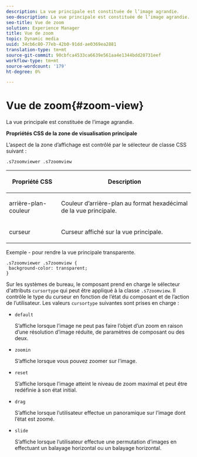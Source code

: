 ```yaml
---
description: La vue principale est constituée de l’image agrandie.
seo-description: La vue principale est constituée de l’image agrandie.
seo-title: Vue de zoom
solution: Experience Manager
title: Vue de zoom
topic: Dynamic media
uuid: 34cb6c80-77eb-42b0-91dd-ae0369ea2881
translation-type: tm+mt
source-git-commit: 90cbfca4533ca6639e561aa4e1344bdd20731eef
workflow-type: tm+mt
source-wordcount: '179'
ht-degree: 0%

---
```



# Vue de zoom{#zoom-view}

La vue principale est constituée de l’image agrandie.

<!--<a id="section_061E550C1C1D4DB2BD663A898895B38C"></a>-->

**Propriétés CSS de la zone de visualisation principale**

L’aspect de la zone d’affichage est contrôlé par le sélecteur de classe CSS suivant :

```
.s7zoomviewer .s7zoomview
```

<table id="table_94EE3F5BBE4547C0B4943471CEE7EDE4"> 
 <thead> 
  <tr> 
   <th colname="col1" class="entry"> <p> Propriété CSS </p> </th> 
   <th colname="col2" class="entry"> <p>Description </p> </th> 
  </tr> 
 </thead>
 <tbody> 
  <tr> 
   <td colname="col1"> <p> <span class="codeph"> arrière-plan-couleur  </span> </p> </td> 
   <td colname="col2"> <p> Couleur d’arrière-plan au format hexadécimal de la vue principale. </p> </td> 
  </tr> 
  <tr> 
   <td colname="col1"> <p> <span class="codeph"> curseur  </span> </p> </td> 
   <td colname="col2"> <p>Curseur affiché sur la vue principale. </p> </td> 
  </tr> 
 </tbody> 
</table>

Exemple - pour rendre la vue principale transparente.

```
.s7zoomviewer .s7zoomview { 
 background-color: transparent; 
}
```

Sur les systèmes de bureau, le composant prend en charge le sélecteur d&#39;attributs `cursortype` qui peut être appliqué à la classe `.s7zoomview`. Il contrôle le type du curseur en fonction de l’état du composant et de l’action de l’utilisateur. Les valeurs `cursortype` suivantes sont prises en charge :

* `default`

   S’affiche lorsque l’image ne peut pas faire l’objet d’un zoom en raison d’une résolution d’image réduite, de paramètres de composant ou des deux.

* `zoomin`

   S’affiche lorsque vous pouvez zoomer sur l’image.

* `reset`

   S’affiche lorsque l’image atteint le niveau de zoom maximal et peut être redéfinie à son état initial.

* `drag`

   S’affiche lorsque l’utilisateur effectue un panoramique sur l’image dont l’état est zoomé.

* `slide`

   S’affiche lorsque l’utilisateur effectue une permutation d’images en effectuant un balayage horizontal ou un balayage horizontal.

